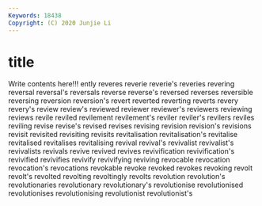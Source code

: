 ```yaml
---
Keywords: 18438
Copyright: (C) 2020 Junjie Li
---
```


# title

Write contents here!!!
ently 
reveres 
reverie 
reverie's
reveries 
revering 
reversal 
reversal's 
reversals 
reverse 
reverse's 
reversed 
reverses 
reversible
reversing 
reversion 
reversion's 
revert 
reverted 
reverting 
reverts 
revery 
revery's 
review
review's 
reviewed 
reviewer 
reviewer's 
reviewers 
reviewing 
reviews 
revile 
reviled 
revilement
revilement's 
reviler 
reviler's 
revilers 
reviles 
reviling 
revise 
revise's 
revised 
revises
revising 
revision 
revision's 
revisions 
revisit 
revisited 
revisiting 
revisits 
revitalisation 
revitalisation's
revitalise 
revitalised 
revitalises 
revitalising 
revival 
revival's 
revivalist 
revivalist's 
revivalists 
revivals
revive 
revived 
revives 
revivification 
revivification's 
revivified 
revivifies 
revivify 
revivifying 
reviving
revocable 
revocation 
revocation's 
revocations 
revokable 
revoke 
revoked 
revokes 
revoking 
revolt
revolt's 
revolted 
revolting 
revoltingly 
revolts 
revolution 
revolution's 
revolutionaries 
revolutionary 
revolutionary's
revolutionise 
revolutionised 
revolutionises 
revolutionising 
revolutionist 
revolutionist's 
